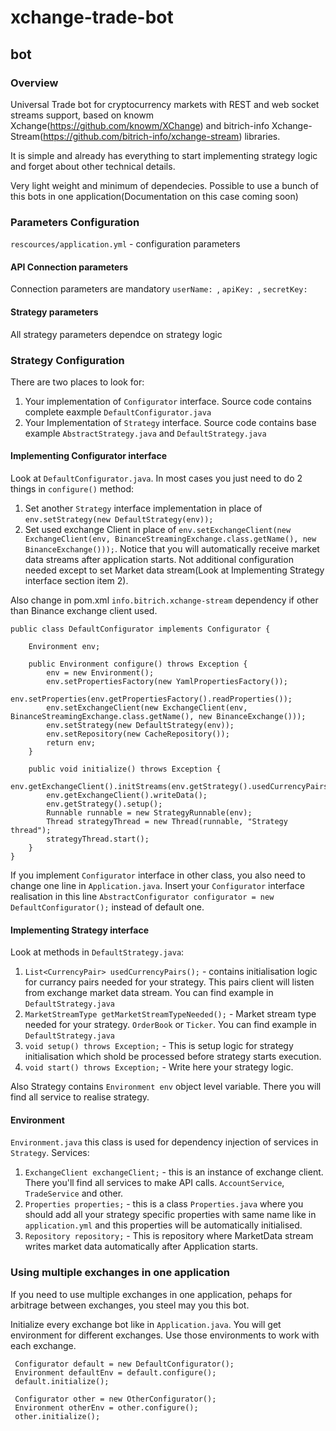 # xchange-trade-bot

## bot

### Overview
Universal Trade bot for cryptocurrency markets with REST and web socket streams support, based on knowm Xchange(https://github.com/knowm/XChange) and bitrich-info Xchange-Stream(https://github.com/bitrich-info/xchange-stream) libraries.

It is simple and already has everything to start implementing strategy logic and forget about other technical details.

Very light weight and minimum of dependecies. Possible to use a bunch of this bots in one application(Documentation on this case coming soon)


### Parameters Configuration
`rescources/application.yml` - configuration parameters
#### API Connection parameters
Connection parameters are mandatory
`userName: `, `apiKey: `, `secretKey: `

#### Strategy parameters
All strategy parameters dependce on strategy logic

### Strategy Configuration
There are two places to look for:
1. Your implementation of `Configurator` interface. Source code contains complete eaxmple `DefaultConfigurator.java`
2. Your Implementation of `Strategy` interface. Source code contains base example `AbstractStrategy.java` and `DefaultStrategy.java`

#### Implementing Configurator interface
Look at `DefaultConfigurator.java`. In most cases you just need to do 2 things in `configure()` method:
1. Set another `Strategy` interface implementation in place of `env.setStrategy(new DefaultStrategy(env));`
2. Set used exchange Client in place of `env.setExchangeClient(new ExchangeClient(env, BinanceStreamingExchange.class.getName(), new BinanceExchange()));`. Notice that you will automatically receive market data streams after application starts. Not additional configuration needed except to set Market data stream(Look at Implementing Strategy interface section item 2).

Also change in pom.xml `info.bitrich.xchange-stream` dependency if other than Binance exchange client used.

```
public class DefaultConfigurator implements Configurator {

    Environment env;

    public Environment configure() throws Exception {
        env = new Environment();
        env.setPropertiesFactory(new YamlPropertiesFactory());
        env.setProperties(env.getPropertiesFactory().readProperties());
        env.setExchangeClient(new ExchangeClient(env, BinanceStreamingExchange.class.getName(), new BinanceExchange()));
        env.setStrategy(new DefaultStrategy(env));
        env.setRepository(new CacheRepository());
        return env;
    }

    public void initialize() throws Exception {
        env.getExchangeClient().initStreams(env.getStrategy().usedCurrencyPairs());
        env.getExchangeClient().writeData();
        env.getStrategy().setup();
        Runnable runnable = new StrategyRunnable(env);
        Thread strategyThread = new Thread(runnable, "Strategy thread");
        strategyThread.start();
    }
}
```

If you implement `Configurator` interface in other class, you also need to change one line in `Application.java`. Insert your `Configurator` interface realisation in this line `AbstractConfigurator configurator = new DefaultConfigurator();` instead of default one.


#### Implementing Strategy interface
Look at methods in `DefaultStrategy.java`:
1. `List<CurrencyPair> usedCurrencyPairs();` - contains initialisation logic for currancy pairs needed for your strategy. This pairs client will listen from exchange market data stream. You can find example in `DefaultStrategy.java`
2. `MarketStreamType getMarketStreamTypeNeeded();` - Market stream type needed for your strategy. `OrderBook` or `Ticker`. You can find example in `DefaultStrategy.java`
3. `void setup() throws Exception;` - This is setup logic for strategy initialisation which shold be processed before strategy starts execution. 
4. `void start() throws Exception;` - Write here your strategy logic.

Also Strategy contains `Environment env` object level variable. There you will find all service to realise strategy.

#### Environment
`Environment.java` this class is used for dependency injection of services in `Strategy`.
Services:
1. `ExchangeClient exchangeClient;` - this is an instance of exchange client. There you'll find all services to make API calls. `AccountService`, `TradeService` and other.
2. `Properties properties;` - this is a class `Properties.java` where you should add all your strategy specific properties with same name like in `application.yml` and this properties will be automatically initialised. 
3. `Repository repository;` - This is repository where MarketData stream writes market data automatically after Application starts.

### Using multiple exchanges in one application
If you need to use multiple exchanges in one application, pehaps for arbitrage between exchanges, you steel may you this bot.

Initialize every exchange bot like in `Application.java`. You will get environment for different exchanges. 
Use those environments to work with each exchange. 

```
 Configurator default = new DefaultConfigurator(); 
 Environment defaultEnv = default.configure(); 
 default.initialize();
 
 Configurator other = new OtherConfigurator();
 Environment otherEnv = other.configure();
 other.initialize();
```
 
 